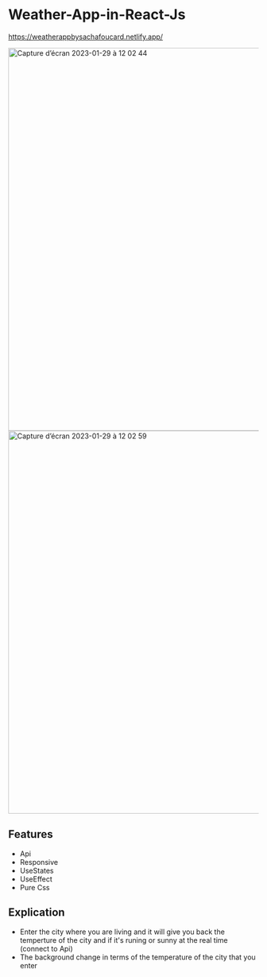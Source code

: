 # Weather-App-in-React-Js

https://weatherappbysachafoucard.netlify.app/

<img width="770" alt="Capture d’écran 2023-01-29 à 12 02 44" src="https://user-images.githubusercontent.com/94567706/215318990-e0561fd3-d86f-4e1f-87e4-8d359cfb8b56.png">
<img width="770" alt="Capture d’écran 2023-01-29 à 12 02 59" src="https://user-images.githubusercontent.com/94567706/215319003-849d16ed-b822-4abc-b99a-727dee456627.png">
  
## Features
   
- Api
- Responsive
- UseStates
- UseEffect
- Pure Css

## Explication
- Enter the city where you are living and it will give you back the temperture of the city and if it's runing or sunny at the real time (connect to Api)
- The background change in terms of the temperature of the city that you enter 
